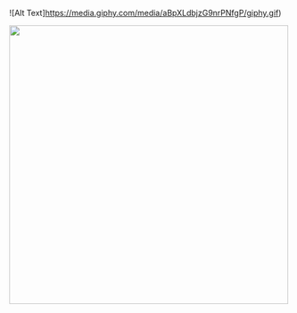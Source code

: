 ![Alt Text]https://media.giphy.com/media/aBpXLdbjzG9nrPNfgP/giphy.gif)

<img src="https://media.giphy.com/media/aBpXLdbjzG9nrPNfgP/giphy.gif" width="500" height="500" />
